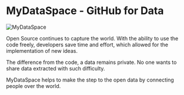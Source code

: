 # MyDataSpace - GitHub for Data

![MyDataSpace](https://cs7064.vk.me/c836520/v836520717/23506/okyFdL8xLOw.jpg)

Open Source continues to capture the world. With the ability to use the code freely, developers save time and effort, which allowed for the implementation of new ideas.

The difference from the code, a data remains private. No one wants to share data extracted with such difficulty.

MyDataSpace helps to make the step to the open data by connecting people over the world.